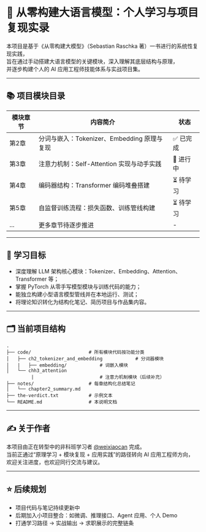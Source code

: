 
# 🤖 从零构建大语言模型：个人学习与项目复现实录

本项目是基于《从零构建大模型》（Sebastian Raschka 著）一书进行的系统性复现实践，  
旨在通过手动搭建大语言模型的关键模块，深入理解其底层结构与原理，  
并逐步构建个人的 AI 应用工程师技能体系与实战项目集。



---

## 📚 项目模块目录

| 模块章节 | 内容简介 | 状态 |
|----------|----------|------|
| 第2章 | 分词与嵌入：Tokenizer、Embedding 原理与复现 | ✅ 已完成 |
| 第3章 | 注意力机制：Self-Attention 实现与动手实践 | 🔄 进行中 |
| 第4章 | 编码器结构：Transformer 编码堆叠搭建 | ⏳ 待学习 |
| 第5章 | 自监督训练流程：损失函数、训练管线构建 | ⏳ 待学习 |
| ... | 更多章节待逐步推进 | - |

---

## 🧠 学习目标

- 深度理解 LLM 架构核心模块：Tokenizer、Embedding、Attention、Transformer 等；
- 掌握 PyTorch 从零手写模型模块与训练代码的能力；
- 能独立构建小型语言模型管线并在本地运行、测试；
- 将理论知识转化为结构化笔记、简历项目与作品集内容。

---

## 🗂️ 当前项目结构

```
.
├── code/                     # 所有模块代码按功能分类
│   ├── ch2_tokenizer_and_embedding            # 分词器模块
│   |   ├── embedding/            # 词嵌入模块
│   └── chh3_attention
         |                        # 注意力机制模块（后续补充）
├── notes/                    # 每章结构化总结笔记
│   └── chapter2_summary.md
├── the-verdict.txt           # 示例文本
└── README.md                 # 本说明文档
```

---



## ✍️ 关于作者

本项目由正在转型中的非科班学习者 [@weixiaocan](https://github.com/weixiaocan) 完成。  
当前正通过“原理学习 + 模块复现 + 应用实践”的路径转向 AI 应用工程师方向，  
欢迎关注进度，也欢迎同行交流与建议。

---

## ⭐ 后续规划

- 项目代码与笔记持续更新中
- 后期加入小项目整合：如微调、推理接口、Agent 应用、个人 Demo
- 打通学习路径 → 实战输出 → 求职展示的完整链条
